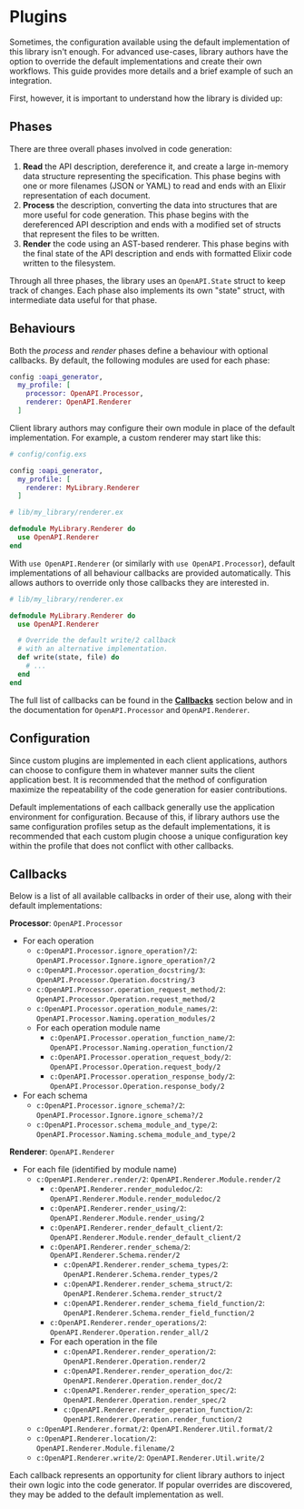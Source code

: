 # Plugins

Sometimes, the configuration available using the default implementation of this library isn't enough.
For advanced use-cases, library authors have the option to override the default implementations and create their own workflows.
This guide provides more details and a brief example of such an integration.

First, however, it is important to understand how the library is divided up:

## Phases

There are three overall phases involved in code generation:

1. **Read** the API description, dereference it, and create a large in-memory data structure representing the specification.
  This phase begins with one or more filenames (JSON or YAML) to read and ends with an Elixir representation of each document.
2. **Process** the description, converting the data into structures that are more useful for code generation.
  This phase begins with the dereferenced API description and ends with a modified set of structs that represent the files to be written.
3. **Render** the code using an AST-based renderer.
  This phase begins with the final state of the API description and ends with formatted Elixir code written to the filesystem.

Through all three phases, the library uses an `OpenAPI.State` struct to keep track of changes.
Each phase also implements its own "state" struct, with intermediate data useful for that phase.

## Behaviours

Both the _process_ and _render_ phases define a behaviour with optional callbacks.
By default, the following modules are used for each phase:

```elixir
config :oapi_generator,
  my_profile: [
    processor: OpenAPI.Processor,
    renderer: OpenAPI.Renderer
  ]
```

Client library authors may configure their own module in place of the default implementation.
For example, a custom renderer may start like this:

```elixir
# config/config.exs

config :oapi_generator,
  my_profile: [
    renderer: MyLibrary.Renderer
  ]
```

```elixir
# lib/my_library/renderer.ex

defmodule MyLibrary.Renderer do
  use OpenAPI.Renderer
end
```

With `use OpenAPI.Renderer` (or similarly with `use OpenAPI.Processor`), default implementations of all behaviour callbacks are provided automatically.
This allows authors to override only those callbacks they are interested in.

```elixir
# lib/my_library/renderer.ex

defmodule MyLibrary.Renderer do
  use OpenAPI.Renderer

  # Override the default write/2 callback
  # with an alternative implementation.
  def write(state, file) do
    # ...
  end
end
```

The full list of callbacks can be found in the [**Callbacks**](#callbacks) section below and in the documentation for `OpenAPI.Processor` and `OpenAPI.Renderer`.

## Configuration

Since custom plugins are implemented in each client applications, authors can choose to configure them in whatever manner suits the client application best.
It is recommended that the method of configuration maximize the repeatability of the code generation for easier contributions.

Default implementations of each callback generally use the application environment for configuration.
Because of this, if library authors use the same configuration profiles setup as the default implementations, it is recommended that each custom plugin choose a unique configuration key within the profile that does not conflict with other callbacks.

## Callbacks

Below is a list of all available callbacks in order of their use, along with their default implementations:

**Processor**: `OpenAPI.Processor`

* For each operation
  * `c:OpenAPI.Processor.ignore_operation?/2`: `OpenAPI.Processor.Ignore.ignore_operation?/2`
  * `c:OpenAPI.Processor.operation_docstring/3`: `OpenAPI.Processor.Operation.docstring/3`
  * `c:OpenAPI.Processor.operation_request_method/2`: `OpenAPI.Processor.Operation.request_method/2`
  * `c:OpenAPI.Processor.operation_module_names/2`: `OpenAPI.Processor.Naming.operation_modules/2`
  * For each operation module name
    * `c:OpenAPI.Processor.operation_function_name/2`: `OpenAPI.Processor.Naming.operation_function/2`
    * `c:OpenAPI.Processor.operation_request_body/2`: `OpenAPI.Processor.Operation.request_body/2`
    * `c:OpenAPI.Processor.operation_response_body/2`: `OpenAPI.Processor.Operation.response_body/2`
* For each schema
  * `c:OpenAPI.Processor.ignore_schema?/2`: `OpenAPI.Processor.Ignore.ignore_schema?/2`
  * `c:OpenAPI.Processor.schema_module_and_type/2`: `OpenAPI.Processor.Naming.schema_module_and_type/2`

**Renderer**: `OpenAPI.Renderer`

* For each file (identified by module name)
  * `c:OpenAPI.Renderer.render/2`: `OpenAPI.Renderer.Module.render/2`
    * `c:OpenAPI.Renderer.render_moduledoc/2`: `OpenAPI.Renderer.Module.render_moduledoc/2`
    * `c:OpenAPI.Renderer.render_using/2`: `OpenAPI.Renderer.Module.render_using/2`
    * `c:OpenAPI.Renderer.render_default_client/2`: `OpenAPI.Renderer.Module.render_default_client/2`
    * `c:OpenAPI.Renderer.render_schema/2`: `OpenAPI.Renderer.Schema.render/2`
      * `c:OpenAPI.Renderer.render_schema_types/2`: `OpenAPI.Renderer.Schema.render_types/2`
      * `c:OpenAPI.Renderer.render_schema_struct/2`: `OpenAPI.Renderer.Schema.render_struct/2`
      * `c:OpenAPI.Renderer.render_schema_field_function/2`: `OpenAPI.Renderer.Schema.render_field_function/2`
    * `c:OpenAPI.Renderer.render_operations/2`: `OpenAPI.Renderer.Operation.render_all/2`
    * For each operation in the file
      * `c:OpenAPI.Renderer.render_operation/2`: `OpenAPI.Renderer.Operation.render/2`
      * `c:OpenAPI.Renderer.render_operation_doc/2`: `OpenAPI.Renderer.Operation.render_doc/2`
      * `c:OpenAPI.Renderer.render_operation_spec/2`: `OpenAPI.Renderer.Operation.render_spec/2`
      * `c:OpenAPI.Renderer.render_operation_function/2`: `OpenAPI.Renderer.Operation.render_function/2`
  * `c:OpenAPI.Renderer.format/2`: `OpenAPI.Renderer.Util.format/2`
  * `c:OpenAPI.Renderer.location/2`: `OpenAPI.Renderer.Module.filename/2`
  * `c:OpenAPI.Renderer.write/2`: `OpenAPI.Renderer.Util.write/2`

Each callback represents an opportunity for client library authors to inject their own logic into the code generator.
If popular overrides are discovered, they may be added to the default implementation as well.
